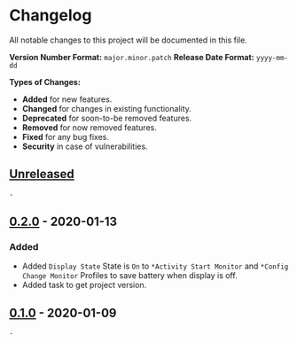 # Changelog

All notable changes to this project will be documented in this file.

**Version Number Format:** `major.minor.patch`
**Release Date Format:** `yyyy-mm-dd`

**Types of Changes:**
- **Added** for new features.
- **Changed** for changes in existing functionality.
- **Deprecated** for soon-to-be removed features.
- **Removed** for now removed features.
- **Fixed** for any bug fixes.
- **Security** in case of vulnerabilities.
##


## [Unreleased]

`-`


## [0.2.0] - 2020-01-13

### Added
- Added `Display State` State is `On` to `*Activity Start Monitor` and `*Config Change Monitor` Profiles to save battery when display is off.
- Added task to get project version.


## [0.1.0] - 2020-01-09

`-`
##


[unreleased]: https://github.com/Taskomater/Activity-State-Changes-Tasker-Project/compare/v0.2.0...HEAD
[0.2.0]: https://github.com/Taskomater/Activity-State-Changes-Tasker-Project/compare/v0.1.0...v0.2.0
[0.1.0]: https://github.com/Taskomater/Activity-State-Changes-Tasker-Project/releases/tag/v0.1.0

